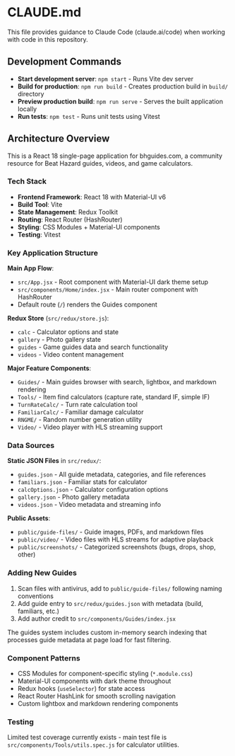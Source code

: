 # CLAUDE.md

This file provides guidance to Claude Code (claude.ai/code) when working with code in this repository.

## Development Commands

- **Start development server**: `npm start` - Runs Vite dev server
- **Build for production**: `npm run build` - Creates production build in `build/` directory  
- **Preview production build**: `npm run serve` - Serves the built application locally
- **Run tests**: `npm test` - Runs unit tests using Vitest

## Architecture Overview

This is a React 18 single-page application for bhguides.com, a community resource for Beat Hazard guides, videos, and game calculators.

### Tech Stack
- **Frontend Framework**: React 18 with Material-UI v6
- **Build Tool**: Vite
- **State Management**: Redux Toolkit
- **Routing**: React Router (HashRouter)
- **Styling**: CSS Modules + Material-UI components
- **Testing**: Vitest

### Key Application Structure

**Main App Flow**:
- `src/App.jsx` - Root component with Material-UI dark theme setup
- `src/components/Home/index.jsx` - Main router component with HashRouter
- Default route (`/`) renders the Guides component

**Redux Store** (`src/redux/store.js`):
- `calc` - Calculator options and state
- `gallery` - Photo gallery state  
- `guides` - Game guides data and search functionality
- `videos` - Video content management

**Major Feature Components**:
- `Guides/` - Main guides browser with search, lightbox, and markdown rendering
- `Tools/` - Item find calculators (capture rate, standard IF, simple IF)
- `TurnRateCalc/` - Turn rate calculation tool
- `FamiliarCalc/` - Familiar damage calculator  
- `RNGME/` - Random number generation utility
- `Video/` - Video player with HLS streaming support

### Data Sources

**Static JSON Files** in `src/redux/`:
- `guides.json` - All guide metadata, categories, and file references
- `familiars.json` - Familiar stats for calculator
- `calcOptions.json` - Calculator configuration options
- `gallery.json` - Photo gallery metadata
- `videos.json` - Video metadata and streaming info

**Public Assets**:
- `public/guide-files/` - Guide images, PDFs, and markdown files
- `public/video/` - Video files with HLS streams for adaptive playback
- `public/screenshots/` - Categorized screenshots (bugs, drops, shop, other)

### Adding New Guides

1. Scan files with antivirus, add to `public/guide-files/` following naming conventions
2. Add guide entry to `src/redux/guides.json` with metadata (build, familiars, etc.)
3. Add author credit to `src/components/Guides/index.jsx`

The guides system includes custom in-memory search indexing that processes guide metadata at page load for fast filtering.

### Component Patterns

- CSS Modules for component-specific styling (`*.module.css`)
- Material-UI components with dark theme throughout
- Redux hooks (`useSelector`) for state access
- React Router HashLink for smooth scrolling navigation
- Custom lightbox and markdown rendering components

### Testing

Limited test coverage currently exists - main test file is `src/components/Tools/utils.spec.js` for calculator utilities.
